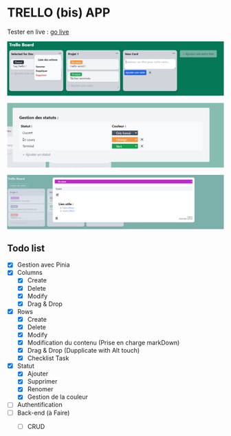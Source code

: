 # TRELLO (bis) APP

Tester en live : [go live](https://trello-fun.vercel.app/)

![image du dashboard trello](./public/fonctionnal.JPG)

![image de la gestion des status](./public/statut.JPG)

![image montrant la gestion du markDonw](./public/md.png)

## Todo list
- [X] Gestion avec Pinia
- [X] Columns
  -  [X] Create
  -  [X] Delete
  -  [X] Modify
  -  [X] Drag & Drop
- [X] Rows
    -  [X] Create
    -  [X] Delete
    -  [X] Modify
    -  [X] Modification du contenu (Prise en charge markDown)
    -  [X] Drag & Drop (Dupplicate with Alt touch)
    -  [X] Checklist Task
- [X] Statut
  - [X] Ajouter
  - [X] Supprimer
  - [X] Renomer
  - [X] Gestion de la couleur

- [ ] Authentification
- [ ] Back-end (à Faire)
  - [ ] CRUD

